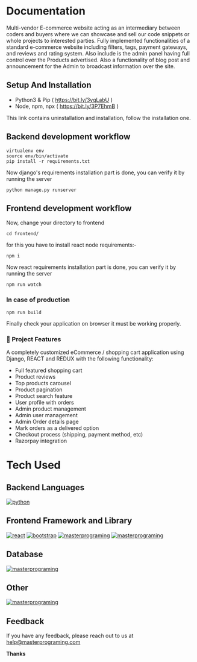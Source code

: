 
# Documentation

Multi-vendor E-commerce website acting as an intermediary between coders and buyers where we can showcase and sell our code snippets or whole projects to interested parties. Fully implemented functionalities of a standard e-commerce website including filters, tags, payment gateways, and reviews and rating system. Also include is the admin panel having full control over the Products advertised. Also a functionality of blog post and announcement for the Admin to broadcast information over the site.

## Setup And Installation

* Python3 & Pip ( https://bit.ly/3yqLabU )
* Node, npm, npx ( https://bit.ly/3P7EhmB )

This link contains uninstallation and installation, follow the installation one.

## Backend development workflow

```
virtualenv env
source env/bin/activate
pip install -r requirements.txt
```

Now django's requirements installation part is done, you can verify it by running the server
```
python manage.py runserver 
```

## Frontend development workflow
Now, change your directory to frontend
```
cd frontend/
```

for this you have to install react node requirements:-

```
npm i
```
Now react requirements installation part is done, you can verify it by running the server
```
npm run watch
```

### In case of production

```
npm run build
```

Finally check your application on browser it must be working properly.

### 🚀 Project Features

A completely customized eCommerce / shopping cart application using Django, REACT and REDUX with the following functionality:

- Full featured shopping cart
- Product reviews 
- Top products carousel
- Product pagination
- Product search feature
- User profile with orders
- Admin product management
- Admin user management
- Admin Order details page
- Mark orders as a delivered option
- Checkout process (shipping, payment method, etc)
- Razorpay integration
# Tech Used

## Backend Languages
[![python](https://camo.githubusercontent.com/a00abd8cea4105fa1cad91f7235d11206b492f51afeb9b23a25d04e8f36935e3/68747470733a2f2f696d672e736869656c64732e696f2f62616467652f507974686f6e2d4646443433423f7374796c653d666f722d7468652d6261646765266c6f676f3d707974686f6e266c6f676f436f6c6f723d626c7565)](https://masterprograming.com/python)

## Frontend Framework and Library
[![react](https://camo.githubusercontent.com/70827a1738d9f3f4269797aa560959dc589022f0166cda83fa957897b85e028a/68747470733a2f2f696d672e736869656c64732e696f2f62616467652f5265616374204a532d3230323332413f7374796c653d666f722d7468652d6261646765266c6f676f3d7265616374266c6f676f436f6c6f723d363144414642)](https://masterprograming.com/) [![bootstrap](https://camo.githubusercontent.com/b13ed67c809178963ce9d538175b02649800772be1ce0cb02da5879e5614e236/68747470733a2f2f696d672e736869656c64732e696f2f62616467652f426f6f7473747261702d3536334437433f7374796c653d666f722d7468652d6261646765266c6f676f3d626f6f747374726170266c6f676f436f6c6f723d7768697465)](https://masterprograming.com/) [![masterprograming](https://camo.githubusercontent.com/7060c233f1789a7efea081a1e8192536806e3271d0f01223c85d5caf9fa6a976/68747470733a2f2f696d672e736869656c64732e696f2f62616467652f526564757820546f6f6c6b69742d3539334438383f7374796c653d666f722d7468652d6261646765266c6f676f3d7265647578266c6f676f436f6c6f723d7768697465)](https://masterprograming.com/) [![masterprograming](https://camo.githubusercontent.com/4f9d20f3a284d2f6634282f61f82a62e99ee9906537dc9859decfdc9efbb51ec/68747470733a2f2f696d672e736869656c64732e696f2f62616467652f52656163745f526f757465722d4341343234353f7374796c653d666f722d7468652d6261646765266c6f676f3d72656163742d726f75746572266c6f676f436f6c6f723d7768697465)](https://masterprograming.com/) 


## Database
[![masterprograming](https://camo.githubusercontent.com/932123bf240349f3785c02228b113b06299079e8740f480c767e8335fd6d752a/68747470733a2f2f696d672e736869656c64732e696f2f62616467652f53514c6974652d3037343035453f7374796c653d666f722d7468652d6261646765266c6f676f3d73716c697465266c6f676f436f6c6f723d7768697465)](https://masterprograming.com)

## Other
 [![masterprograming](https://camo.githubusercontent.com/879423585ed087f3c973857c43ba7e7d84f52c993d2c937055726339fbf921d9/68747470733a2f2f696d672e736869656c64732e696f2f62616467652f506f73746d616e2d4646364333373f7374796c653d666f722d7468652d6261646765266c6f676f3d506f73746d616e266c6f676f436f6c6f723d7768697465)](https://masterprograming.com) 


## Feedback

If you have any feedback, please reach out to us at help@masterprograming.com



**Thanks**
